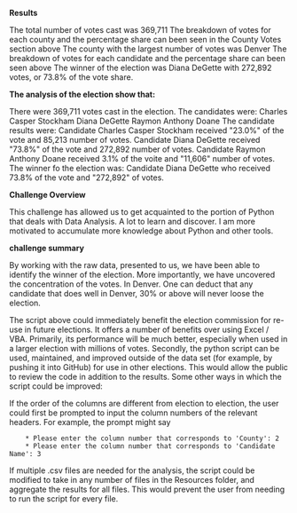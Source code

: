 

**Results**

The total number of votes cast was 369,711
The breakdown of votes for each county and the percentage share can been seen in the County Votes section above
The county with the largest number of votes was Denver
The breakdown of votes for each candidate and the percentage share can been seen above
The winner of the election was Diana DeGette with 272,892 votes, or 73.8% of the vote share.

**The analysis of the election show that:**

There were 369,711 votes cast in the election.
The candidates were:
Charles Casper Stockham
Diana DeGette
Raymon Anthony Doane
The candidate results were:
Candidate Charles Casper Stockham received "23.0%" of the vote and 85,213 number of votes.
Candidate Diana DeGette received "73.8%" of the vote and 272,892 number of votes.
Candidate Raymon Anthony Doane received 3.1% of the voite and "11,606" number of votes.
The winner fo the election was:
Candidate Diana DeGette who received 73.8% of the vote and "272,892" of votes.


****Challenge Overview****

This challenge has allowed us to get acquainted to the portion of Python that deals with Data Analysis. A lot to learn and discover. I am more motivated to accumulate more knowledge about Python and other tools.


**challenge summary**

By working with the raw data, presented to us, we have been able to identify  the winner of the election. More importantly, we have uncovered the concentration of the votes. In Denver. One can deduct that any candidate that does well in Denver, 30% or above will never loose the election. 

The script above could immediately benefit the election commission for re-use in future elections. It offers a number of benefits over using Excel / VBA. Primarily, its performance will be much better, especially when used in a larger election with millions of votes. Secondly, the python script can be used, maintained, and improved outside of the data set (for example, by pushing it into GitHub) for use in other elections. This would allow the public to review the code in addition to the results. Some other ways in which the script could be improved:

If the order of the columns are different from election to election, the user could first be prompted to input the column numbers of the relevant headers. For example, the prompt might say

        * Please enter the column number that corresponds to 'County': 2
        * Please enter the column number that corresponds to 'Candidate Name': 3
If multiple .csv files are needed for the analysis, the script could be modified to take in any number of files in the Resources folder, and aggregate the results for all files. This would prevent the user from needing to run the script for every file.
